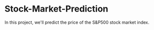 # Stock-Market-Prediction
In this project, we'll predict the price of the S&P500 stock market index.
